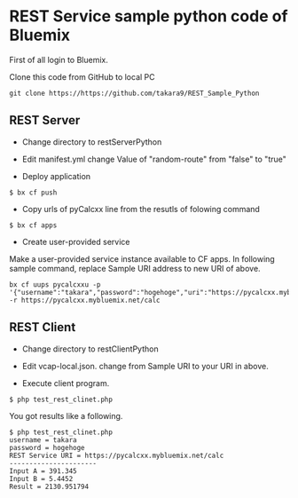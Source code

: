# REST Service sample python code of Bluemix 

First of all login to Bluemix.

Clone this code from GitHub to local PC

~~~
git clone https://https://github.com/takara9/REST_Sample_Python
~~~

## REST Server

* Change directory to restServerPython

* Edit manifest.yml 
change Value of "random-route" from "false" to "true"

* Deploy application

~~~
$ bx cf push
~~~

* Copy urls of pyCalcxx line from the resutls of folowing command 

~~~
$ bx cf apps
~~~

* Create user-provided service

Make a user-provided service instance available to CF apps. In following sample command, replace Sample URI address to new URI of above.

~~~
bx cf uups pycalcxxu -p '{"username":"takara","password":"hogehoge","uri":"https://pycalcxx.mybluemix.net/calc"}' -r https://pycalcxx.mybluemix.net/calc
~~~


## REST Client

* Change directory to restClientPython

* Edit vcap-local.json. change from Sample URI to your URI in above.

* Execute client program.

~~~
$ php test_rest_clinet.php
~~~

You got results like a following.

~~~
$ php test_rest_clinet.php 
username = takara
password = hogehoge
REST Service URI = https://pycalcxx.mybluemix.net/calc
----------------------
Input A = 391.345
Input B = 5.4452
Result = 2130.951794
~~~





